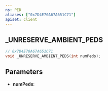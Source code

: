 ```yaml
---
ns: PED
aliases: ["0x7D4E70A67A651C71"]
apiset: client
---
```

## _UNRESERVE_AMBIENT_PEDS

```c
// 0x7D4E70A67A651C71
void _UNRESERVE_AMBIENT_PEDS(int numPeds);
```


## Parameters
* **numPeds**:



